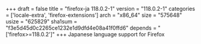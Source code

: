 +++
draft = false
title = "firefox-ja 118.0.2-1"
version = "118.0.2-1"
categories = ['locale-extra', 'firefox-extensions']
arch = "x86_64"
size = "575648"
usize = "625829"
sha1sum = "f3e5d45d0c2265ce1232e1d9dfd4e08a41f0ffd6"
depends = "['firefox>=118.0.2']"
+++
Japanese language support for Firefox